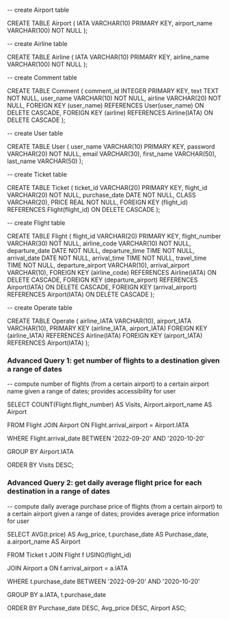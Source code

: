-- create Airport table

CREATE TABLE Airport (
    IATA VARCHAR(10) PRIMARY KEY,
    airport_name VARCHAR(100) NOT NULL
);

-- create Airline table

CREATE TABLE Airline (
    IATA VARCHAR(10) PRIMARY KEY,
    airline_name VARCHAR(100) NOT NULL
);

-- create Comment table

CREATE TABLE Comment (
    comment_id INTEGER PRIMARY KEY,
    text TEXT NOT NULL,
    user_name VARCHAR(10) NOT NULL,
    airline VARCHAR(20) NOT NULL,
    FOREIGN KEY (user_name) REFERENCES User(user_name) ON DELETE CASCADE,
    FOREIGN KEY (airline) REFERENCES Airline(IATA) ON DELETE CASCADE
);

-- create User table

CREATE TABLE User (
    user_name VARCHAR(10) PRIMARY KEY,
    password VARCHAR(20) NOT NULL,
    email VARCHAR(30),
    first_name VARCHAR(50),
    last_name VARCHAR(50)
);

-- create Ticket table

CREATE TABLE Ticket (
    ticket_id VARCHAR(20) PRIMARY KEY,
    flight_id VARCHAR(20) NOT NULL,
    purchase_date DATE NOT NULL,
    CLASS VARCHAR(20),
    PRICE REAL NOT NULL,
    FOREIGN KEY (flight_id) REFERENCES Flight(flight_id) ON DELETE CASCADE
);

-- create Flight table

CREATE TABLE Flight (
    flight_id VARCHAR(20) PRIMARY KEY,
    flight_number VARCHAR(30) NOT NULL,
    airline_code VARCHAR(10) NOT NULL,
    departure_date DATE NOT NULL,
    departure_time TIME NOT NULL,
    arrival_date DATE NOT NULL,
    arrival_time TIME NOT NULL,
    travel_time TIME NOT NULL,
    departure_airport VARCHAR(10),
    arrival_airport VARCHAR(10),
    FOREIGN KEY (airline_code) REFERENCES Airline(IATA) ON DELETE CASCADE,
    FOREIGN KEY (departure_airport) REFERENCES Airport(IATA) ON DELETE CASCADE,
    FOREIGN KEY (arrival_airport) REFERENCES Airport(IATA) ON DELETE CASCADE
);

-- create Operate table

CREATE TABLE Operate (
    airline_IATA VARCHAR(10),
    airport_IATA VARCHAR(10),
    PRIMARY KEY (airline_IATA, airport_IATA)
    FOREIGN KEY (airline_IATA) REFERENCES Airline(IATA)
    FOREIGN KEY (airport_IATA) REFERENCES Airport(IATA)
);




### Advanced Query 1: get number of flights to a destination given a range of dates
-- compute number of flights (from a certain airport) to a certain airport name given a range of dates; provides accessibility for user

SELECT COUNT(Flight.flight_number) AS Visits, Airport.airport_name AS Airport

FROM Flight JOIN Airport ON Flight.arrival_airport = Airport.IATA

WHERE Flight.arrival_date BETWEEN '2022-09-20' AND '2020-10-20'

GROUP BY Airport.IATA

ORDER BY Visits DESC;


### Advanced Query 2: get daily average flight price for each destination in a range of dates
-- compute daily average purchase price of flights (from a certain airport) to a certain airport given a range of dates; provides average price information for user

SELECT AVG(t.price) AS Avg_price, t.purchase_date AS Purchase_date, a.airport_name AS Airport

FROM Ticket t JOIN Flight f USING(flight_id)

JOIN Airport a ON f.arrival_airport = a.IATA

WHERE t.purchase_date BETWEEN '2022-09-20' AND '2020-10-20'

GROUP BY a.IATA, t.purchase_date

ORDER BY Purchase_date DESC, Avg_price DESC, Airport ASC;
